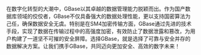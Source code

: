 在数字化转型的大潮中，GBase以其卓越的数据管理能力脱颖而出。作为国产数据库领域的佼佼者，GBase不仅具备强大的数据处理性能，更以支持国密算法为己任，确保数据安全无虞。特别是在SM4加密传输方面，GBase通过先进的技术手段，实现了数据在传输过程中的高强度加密，有效防止了数据泄露和篡改，为用户构建了一道坚不可摧的安全屏障。选择GBase，就是选择了可靠与安全并存的数据解决方案。让我们携手GBase，共同迈向更加安全、高效的数字未来！